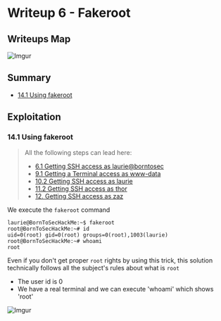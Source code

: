# Writeup 6 - Fakeroot

## Writeups Map

![Imgur](https://i.imgur.com/gb4HAhr.png)

## Summary

- [14.1 Using fakeroot](#141-using-fakeroot)

## Exploitation

### 14.1 Using fakeroot

> All the following steps can lead here:
>
> - [6.1 Getting SSH access as laurie@borntosec](./Writeup1.md#61-getting-ssh-access-as-laurieborntosec)
> - [9.1 Getting a Terminal access as www-data](./Writeup1.md#91-getting-a-terminal-access-as-www-data)
> - [10.2 Getting SSH access as laurie](./Writeup1.md#102-getting-ssh-access-as-laurie)
> - [11.2 Getting SSH access as thor](./Writeup1.md#112-getting-ssh-access-as-thor)
> - [12. Getting SSH access as zaz](./Writeup1.md#12-getting-ssh-access-as-zaz)

We execute the `fakeroot` command

```text
laurie@BornToSecHackMe:~$ fakeroot
root@BornToSecHackMe:~# id
uid=0(root) gid=0(root) groups=0(root),1003(laurie)
root@BornToSecHackMe:~# whoami
root
```

Even if you don't get proper `root` rights by using this trick, this solution technically follows all the subject's rules about what is `root`

- The user id is 0
- We have a real terminal and we can execute 'whoami' which shows 'root'

![Imgur](https://i.imgur.com/8GM5rZi.png)
